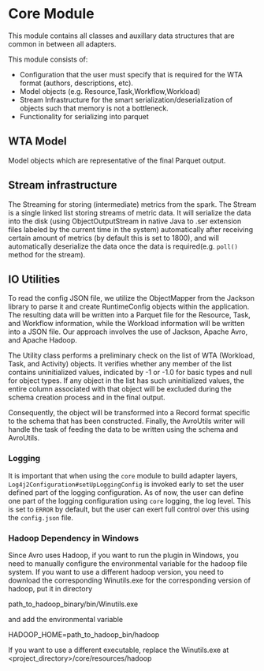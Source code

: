 # Core Module

This module contains all classes and auxillary data structures that are common in between all adapters.

This module consists of:
 - Configuration that the user must specify that is required for the WTA format (authors, descriptions, etc).
 - Model objects (e.g. Resource,Task,Workflow,Workload)
 - Stream Infrastructure for the smart serialization/deserialization of objects such that memory is not a bottleneck.
 - Functionality for serializing into parquet

## WTA Model
Model objects which are representative of the final Parquet output.

## Stream infrastructure
The Streaming for storing (intermediate) metrics from the spark.
The Stream is a single linked list storing streams of metric data. It will serialize the data into the disk
(using ObjectOutputStream in native Java to .ser extension files labeled by the current time in the system)
automatically after receiving certain amount of metrics (by default this is set to 1800), and will automatically deserialize the data
once the data is required(e.g. `poll()` method for the stream).

## IO Utilities
To read the config JSON file, we utilize the ObjectMapper from the Jackson library to parse it and create RuntimeConfig objects within the application. The resulting data will be written into a Parquet file for the Resource, Task, and Workflow information, while the Workload information will be written into a JSON file. Our approach involves the use of Jackson, Apache Avro, and Apache Hadoop.

The Utility class performs a preliminary check on the list of WTA (Workload, Task, and Activity) objects. It verifies whether any member of the list contains uninitialized values, indicated by -1 or -1.0 for basic types and null for object types. If any object in the list has such uninitialized values, the entire column associated with that object will be excluded during the schema creation process and in the final output.

Consequently, the object will be transformed into a Record format specific to the schema that has been constructed. Finally, the AvroUtils writer will handle the task of feeding the data to be written using the schema and AvroUtils.

### Logging

It is important that when using the `core` module to build adapter layers, `Log4j2Configuration#setUpLoggingConfig`
is invoked early to set the user defined part of the logging configuration.
As of now, the user can define one part of the logging configuration using `core` logging, the log level. This
is set to `ERROR` by default, but the user can exert full control over this using the `config.json` file.

### Hadoop Dependency in Windows
Since Avro uses Hadoop, if you want to run the plugin in Windows, you need
to manually configure the environmental variable for the hadoop file system.
If you want to use a different hadoop version, you need to download the corresponding Winutils.exe for the
corresponding version of hadoop, put it in directory

path_to_hadoop_binary/bin/Winutils.exe

and add the environmental variable

HADOOP_HOME=path_to_hadoop_bin/hadoop

If you want to use a different executable, replace the Winutils.exe at <project_directory>/core/resources/hadoop
